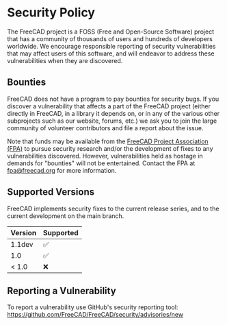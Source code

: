 # Security Policy

The FreeCAD project is a FOSS (Free and Open-Source Software) project that has a community of thousands of users and 
hundreds of developers worldwide. We encourage responsible reporting of security vulnerabilities that may affect users
of this software, and will endeavor to address these vulnerabilities when they are discovered.

## Bounties

FreeCAD does not have a program to pay bounties for security bugs. If you discover a vulnerability that affects a part 
of the FreeCAD project (either directly in FreeCAD, in a library it depends on, or in any of the various other 
subprojects such as our website, forums, etc.) we ask you to join the large community of volunteer contributors and
file a report about the issue.

Note that funds may be available from the [FreeCAD Project Association (FPA)](https://fpa.freecad.org) to pursue 
security research and/or the development of fixes to any vulnerabilities discovered. However, vulnerabilities held as 
hostage in demands for "bounties" will not be entertained. Contact the FPA at fpa@freecad.org for more information.

## Supported Versions

FreeCAD implements security fixes to the current release series, and to the current development on the main branch.

| Version | Supported          |
|---------| ------------------ |
| 1.1dev  | :white_check_mark: |
| 1.0     | :white_check_mark: |
| < 1.0   | :x:                |

## Reporting a Vulnerability

To report a vulnerability use GitHub's security reporting tool:
https://github.com/FreeCAD/FreeCAD/security/advisories/new

